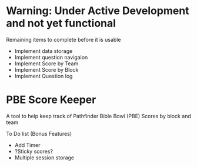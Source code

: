 # Warning: Under Active Development and not yet functional
Remaining items to complete before it is usable
* Implement data storage
* Implement question navigaion
* Implement Score by Team
* Implement Score by Block
* Implement Question log

# PBE Score Keeper
A tool to help keep track of Pathfinder Bible Bowl (PBE) Scores by block and team

To Do list (Bonus Features)
* Add Timer
* ?Sticky scores?
* Multiple session storage